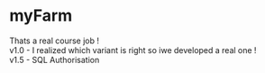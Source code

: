 # myFarm
Thats a real course job !            
v1.0 - I realized which variant is right so iwe developed a real one !                   
v1.5 - SQL Authorisation      
